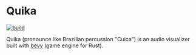 # Quika

[![build](https://github.com/katk3n/quika/actions/workflows/build.yaml/badge.svg)](https://github.com/katk3n/quika/actions/workflows/build.yaml)

Quika (pronounce like Brazilian percussion "Cuica") is an audio visualizer built with [bevy](https://bevyengine.org/) (game engine for Rust).
